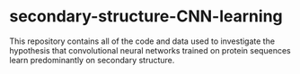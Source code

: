 # secondary-structure-CNN-learning
This repository contains all of the code and data used to investigate the hypothesis that convolutional neural networks trained on protein sequences learn predominantly on secondary structure.
